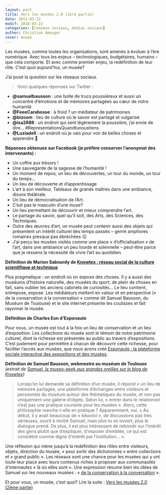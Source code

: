 ```yaml
---
layout: post
title: Vers les musées 2.0 (1ère partie)
date: 2011-03-22
modif: 2018-03-22
categories: [reseaux sociaux, medias sociaux]
author: Christian Amauger
cover: musee
---
```


Les musées, comme toutes les organisations, sont amenés à évoluer à l’ère numérique. Avec tous les enjeux – technologiques, budgétaires, humains – que cela comporte. Et avec comme premier enjeu, la redéfinition de leur rôle. C’est quoi aujourd’hui, un musée?

J’ai posé la question sur les réseaux sociaux.

> Voici quelques réponses sur Twitter :

- **@samuelbausson** : une boite de trucs poussiéreux et aussi un concentré d’émotions et de mémoires partagées au cœur de notre humanité
- **@FeeeCarabosse** : à froid ? un médiateur de patrimoines
- **@bizcom** : lieu de culture où le savoir est partagé et vulgarisé
- **@isa2886** : un endroit qui sent légèrement la poussière, j’ai envie de dire… #RepresentationsQuandtunoustiens
- **@Luziadell** : un endroit où je vais pour voir de belles choses et apprendre 🙂

**Réponses obtenues sur Facebook (je préfère conserver l’anonymat des intervenants) :**

- Un coffre aux trésors !
- Une sauvegarde de la sagesse de l’humanité !
- Un moment de repos, un lieu de découvertes, un tour du monde, un tour du temps…
- Un lieu de découverte et d’apprentissage
- L’art à son meilleur. Tableaux de grands maîtres dans une ambiance, disons théâtrale.
- Un lieu de démocratisation de l’Art.
- C’est pas le masculin d’une muse?
- Un lieu permettant de découvrir et mieux comprendre l’art.
- Le partage du savoir, quel qu’il soit, des Arts, des Sciences, des Techniques.
- Outre des œuvres d’art, un musée peut contenir aussi des objets qui présentent un intérêt culturel des temps passés – genre amphores romaines presque pas ébréchées 😉
- J’ai perçu les musées visités comme une place « d’officialisation » de l’art, dans une ambiance un peu lourde et solennelle – peut-être parce que je ressens la nécessité de vivre l’art au quotidien.

**Définition de Marion Sabourdy de [Knowtex : réseau social de la culture scientifique et technique](knowtex-reseau-social-de-la-culture-scientifique-et-technique.html)**

Plus pragmatique : un endroit où on expose des choses. Il y a aussi des muséums d’histoire naturelle, des musées du sport, de plein de choses en fait, sans oublier les anciens cabinets de curiosités…
Le lieu contient, entrepose, expose. Les médiateurs mettent en valeur et en perspective (« de la conservation à la conversation » comme dit Samuel Bausson, du Muséum de Toulouse) et le site internet présente les coulisses et fait rayonner le musée.

**Définition de Charles Eon d’Exponaute**

Pour nous, un musée est tout à la fois un lieu de conservation et un lieu d’exposition. Les collections du musée sont le témoin de notre patrimoine culturel, dont la richesse est présentée au public au travers d’expositions. C’est justement pour permettre à chacun de découvrir cette richesse, pour faciliter l’accès aux musées, que nous avons créé [Exponaute : la plateforme sociale interactive des expositions et des musées](exponaute-la-plateforme-sociale-interactive-des-expositions-et-des-musees.html).

**Définition de Samuel Bausson, webmestre au muséum de Toulouse**
*(extrait de [Samuel, le museo-geek aux grandes oreilles sur le blog de Knowtex](http://www.knowtex.com/blog/samuel-le-museo-geek-aux-grandes-oreilles/))*

> Lorsqu’on lui demande sa définition d’un musée, il répond « un lieu de mémoire partagée, une plateforme d’échanges entre visiteurs et personnels du muséum autour des thématiques du musée, et non pas uniquement une galerie d’objets. Selon lui, « entrer dans le relationnel n’est pas une pratique courante pour les musées ». Alors, cette philosophie marche-t-elle en pratique ? Apparemment, oui. « Au début, il y avait beaucoup de « kikoolol », de discussions pas très sérieuses, sourit à moitié Samuel, mais plus tu es ouvert, plus le dialogue prend. De plus, il est plus intéressant de rebondir sur l’intérêt des gens plutôt que d’expliquer, d’imposer d’emblée, ce qui est considéré comme digne d’intérêt par l’institution… ».

Une réflexion qui mène jusqu’à la redéfinition des rôles entre visiteurs, objets, direction du musée, « pour sortir des dichotomies » entre collections et « grand public ». Les réseaux sont une chance pour les musées qui y ont toute leur place avec leurs contenus riches à proposer aux communautés d’internautes « là où elles sont ». Une expression résume bien les idées de Samuel sur les nouveaux musées : « [de la conservation à la conversation](http://www.mixeum.net/) ».

Et pour vous, un musée, c’est quoi?
Lire la suite : [Vers les musées 2.0 (2ème partie)](vers-les-musees-2-0-2eme-partie.html)
